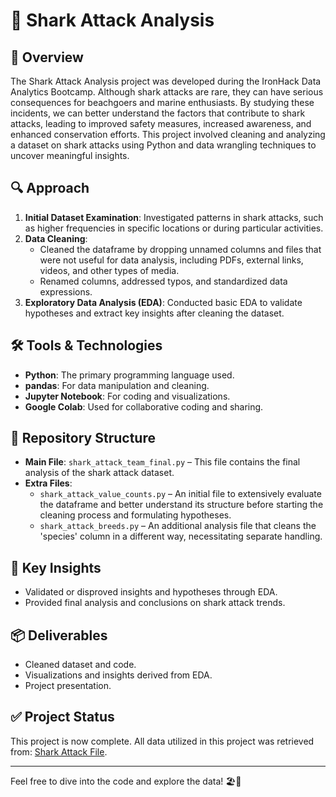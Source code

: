 # 🦈 Shark Attack Analysis

## 🌊 Overview
The Shark Attack Analysis project was developed during the IronHack Data Analytics Bootcamp. Although shark attacks are rare, they can have serious consequences for beachgoers and marine enthusiasts. By studying these incidents, we can better understand the factors that contribute to shark attacks, leading to improved safety measures, increased awareness, and enhanced conservation efforts. This project involved cleaning and analyzing a dataset on shark attacks using Python and data wrangling techniques to uncover meaningful insights. 

## 🔍 Approach
1. **Initial Dataset Examination**: Investigated patterns in shark attacks, such as higher frequencies in specific locations or during particular activities.
2. **Data Cleaning**: 
   - Cleaned the dataframe by dropping unnamed columns and files that were not useful for data analysis, including PDFs, external links, videos, and other types of media.
   - Renamed columns, addressed typos, and standardized data expressions.
3. **Exploratory Data Analysis (EDA)**: Conducted basic EDA to validate hypotheses and extract key insights after cleaning the dataset.

## 🛠️ Tools & Technologies
- **Python**: The primary programming language used.
- **pandas**: For data manipulation and cleaning.
- **Jupyter Notebook**: For coding and visualizations.
- **Google Colab**: Used for collaborative coding and sharing.

## 📁 Repository Structure
- **Main File**: `shark_attack_team_final.py` – This file contains the final analysis of the shark attack dataset.
- **Extra Files**:
  - `shark_attack_value_counts.py` – An initial file to extensively evaluate the dataframe and better understand its structure before starting the cleaning process and formulating hypotheses.
  - `shark_attack_breeds.py` – An additional analysis file that cleans the 'species' column in a different way, necessitating separate handling.

## 🔑 Key Insights
- Validated or disproved insights and hypotheses through EDA.
- Provided final analysis and conclusions on shark attack trends.

## 📦 Deliverables
- Cleaned dataset and code.
- Visualizations and insights derived from EDA.
- Project presentation.

## ✅ Project Status
This project is now complete. All data utilized in this project was retrieved from: [Shark Attack File](https://www.sharkattackfile.net/incidentlog.htm).

---

Feel free to dive into the code and explore the data! 🏖️🐋

